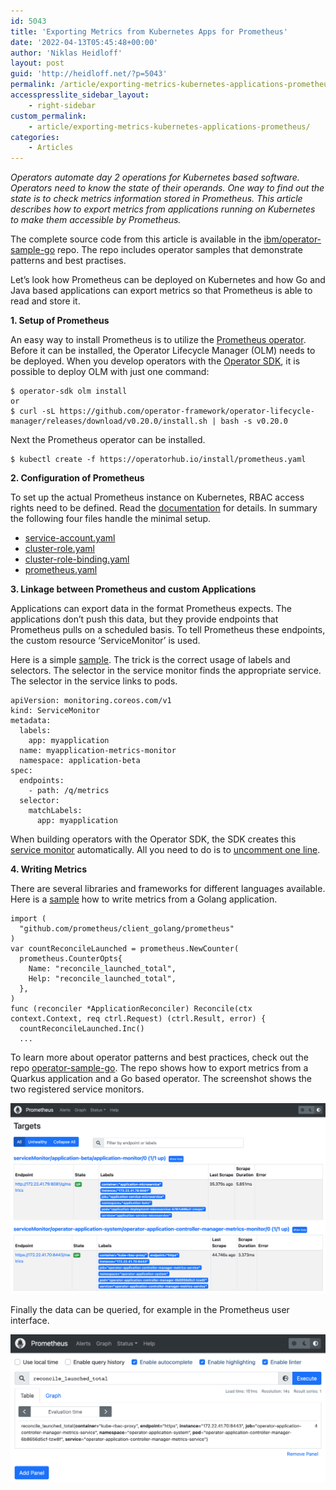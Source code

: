 ```yaml
---
id: 5043
title: 'Exporting Metrics from Kubernetes Apps for Prometheus'
date: '2022-04-13T05:45:48+00:00'
author: 'Niklas Heidloff'
layout: post
guid: 'http://heidloff.net/?p=5043'
permalink: /article/exporting-metrics-kubernetes-applications-prometheus/
accesspresslite_sidebar_layout:
    - right-sidebar
custom_permalink:
    - article/exporting-metrics-kubernetes-applications-prometheus/
categories:
    - Articles
---
```


*Operators automate day 2 operations for Kubernetes based software. Operators need to know the state of their operands. One way to find out the state is to check metrics information stored in Prometheus. This article describes how to export metrics from applications running on Kubernetes to make them accessible by Prometheus.*

The complete source code from this article is available in the [ibm/operator-sample-go](https://github.com/IBM/operator-sample-go) repo. The repo includes operator samples that demonstrate patterns and best practises.

Let’s look how Prometheus can be deployed on Kubernetes and how Go and Java based applications can export metrics so that Prometheus is able to read and store it.

**1. Setup of Prometheus**

An easy way to install Prometheus is to utilize the [Prometheus operator](https://operatorhub.io/operator/prometheus). Before it can be installed, the Operator Lifecycle Manager (OLM) needs to be deployed. When you develop operators with the [Operator SDK](https://sdk.operatorframework.io/), it is possible to deploy OLM with just one command:

```
$ operator-sdk olm install
or
$ curl -sL https://github.com/operator-framework/operator-lifecycle-manager/releases/download/v0.20.0/install.sh | bash -s v0.20.0
```

Next the Prometheus operator can be installed.

```
$ kubectl create -f https://operatorhub.io/install/prometheus.yaml
```

**2. Configuration of Prometheus**

To set up the actual Prometheus instance on Kubernetes, RBAC access rights need to be defined. Read the [documentation](https://book.kubebuilder.io/reference/metrics.html) for details. In summary the following four files handle the minimal setup.

- [service-account.yaml](https://github.com/IBM/operator-sample-go/blob/2a00d28cd40bf0c877589feb3fc636a7fa1e69f9/prometheus/prometheus/service-account.yaml)
- [cluster-role.yaml](https://github.com/IBM/operator-sample-go/blob/2a00d28cd40bf0c877589feb3fc636a7fa1e69f9/prometheus/prometheus/cluster-role.yaml)
- [cluster-role-binding.yaml](https://github.com/IBM/operator-sample-go/blob/2a00d28cd40bf0c877589feb3fc636a7fa1e69f9/prometheus/prometheus/cluster-role-binding.yaml)
- [prometheus.yaml](https://github.com/IBM/operator-sample-go/blob/2a00d28cd40bf0c877589feb3fc636a7fa1e69f9/prometheus/prometheus/prometheus.yaml)

**3. Linkage between Prometheus and custom Applications**

Applications can export data in the format Prometheus expects. The applications don’t push this data, but they provide endpoints that Prometheus pulls on a scheduled basis. To tell Prometheus these endpoints, the custom resource ‘ServiceMonitor’ is used.

Here is a simple [sample](https://github.com/IBM/operator-sample-go/blob/2a00d28cd40bf0c877589feb3fc636a7fa1e69f9/simple-microservice/kubernetes/service-monitor.yaml). The trick is the correct usage of labels and selectors. The selector in the service monitor finds the appropriate service. The selector in the service links to pods.

```
apiVersion: monitoring.coreos.com/v1
kind: ServiceMonitor
metadata:
  labels:
    app: myapplication
  name: myapplication-metrics-monitor
  namespace: application-beta
spec:
  endpoints:
    - path: /q/metrics
  selector:
    matchLabels:
      app: myapplication
```

When building operators with the Operator SDK, the SDK creates this [service monitor](https://github.com/IBM/operator-sample-go/blob/2a00d28cd40bf0c877589feb3fc636a7fa1e69f9/operator-application/config/prometheus/monitor.yaml) automatically. All you need to do is to [uncomment one line](https://github.com/IBM/operator-sample-go/blob/2a00d28cd40bf0c877589feb3fc636a7fa1e69f9/operator-application/config/default/kustomization.yaml#L24-L25).

**4. Writing Metrics**

There are several libraries and frameworks for different languages available. Here is a [sample](https://github.com/IBM/operator-sample-go/blob/2a00d28cd40bf0c877589feb3fc636a7fa1e69f9/operator-application/controllers/application/controller.go#L23-L33) how to write metrics from a Golang application.

```
import (
  "github.com/prometheus/client_golang/prometheus"
)
var countReconcileLaunched = prometheus.NewCounter(
  prometheus.CounterOpts{
    Name: "reconcile_launched_total",
    Help: "reconcile_launched_total",
  },
)
func (reconciler *ApplicationReconciler) Reconcile(ctx context.Context, req ctrl.Request) (ctrl.Result, error) {
  countReconcileLaunched.Inc()
  ...
```

To learn more about operator patterns and best practices, check out the repo [operator-sample-go](https://github.com/IBM/operator-sample-go). The repo shows how to export metrics from a Quarkus application and a Go based operator. The screenshot shows the two registered service monitors.

![image](/assets/img/2022/04/Screenshot-2022-04-12-at-17.53.07.png)

Finally the data can be queried, for example in the Prometheus user interface.

![image](/assets/img/2022/04/Screenshot-2022-04-12-at-17.52.02.png)